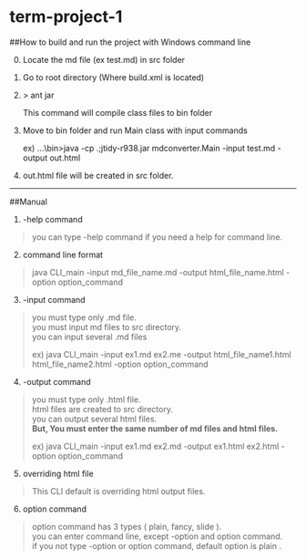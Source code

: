 # term-project-1


##How to build and run the project with Windows command line

0. Locate the md file (ex test.md) in src folder
1. Go to root directory (Where build.xml is located)
2. \> ant jar

   This command will compile class files to bin folder
3. Move to bin folder and run Main class with input commands

   ex) ...\bin>java -cp .;jtidy-r938.jar mdconverter.Main -input test.md -output out.html
4. out.html file will be created in src folder.

-----

##Manual

1. -help command
> you can type -help command if you need a help for command line.

2. command line format 
> java CLI_main -input md_file_name.md -output html_file_name.html -option option_command 

3. -input command
> you must type only .md file.  
> you must input md files to src directory.   
> you can input several .md files     
>
> ex) java CLI_main -input ex1.md ex2.me  -output html_file_name1.html html_file_name2.html -option option_command 

4. -output command
> you must type only .html file.    
> html files are created to src directory.   
> you can output several html files.  
> <strong>But, You must enter the same number of md files and html files.</strong>
>
> ex) java CLI_main -input ex1.md ex2.md -output ex1.html ex2.html -option option_command 

5. overriding html file
> This CLI default is overriding html output files. 

6. option command
> option command has 3 types ( plain, fancy, slide ).    
> you can enter command line, except -option and option command.   
> if you not type -option or option command, default option is plain .  
